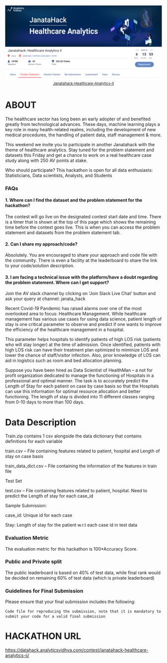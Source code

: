<p align="center">
    <img src="front.png", width="1000">
    <br>
    <sup><a href="https://datahack.analyticsvidhya.com/contest/janatahack-healthcare-analytics-ii/" target="_blank">Janatahack-Healthcare-Analytics-II</a></sup>
</p>


# ABOUT 


The healthcare sector has long been an early adopter of and benefited greatly from technological advances. These days, machine learning plays a key role in many health-related realms, including the development of new medical procedures, the handling of patient data, staff management & more.

This weekend we invite you to participate in another Janatahack with the theme of healthcare analytics. Stay tuned for the problem statement and datasets this Friday and get a chance to work on a real healthcare case study along with 250 AV points at stake.



Who should participate?
This hackathon is open for all data enthusiasts: Statisticians, Data scientists, Analysts, and Students



### FAQs

#### 1. Where can I find the dataset and the problem statement for the hackathon?

The contest will go live on the designated contest start date and time. There is a timer that is shown at the top of this page which shows the remaining time before the contest goes live. This is when you can access the problem statement and datasets from the problem statement tab.

 

#### 2. Can I share my approach/code?

Absolutely. You are encouraged to share your approach and code file with the community. There is even a facility at the leaderboard to share the link to your code/solution description.



#### 3. I am facing a technical issue with the platform/have a doubt regarding the problem statement. Where can I get support?

Join the AV slack channel by clicking on 'Join Slack Live Chat' button and ask your query at channel: janata_hack




Recent Covid-19 Pandemic has raised alarms over one of the most overlooked area to focus: Healthcare Management. While healthcare management has various use cases for using data science, patient length of stay is one critical parameter to observe and predict if one wants to improve the efficiency of the healthcare management in a hospital. 

This parameter helps hospitals to identify patients of high LOS risk (patients who will stay longer) at the time of admission. Once identified, patients with high LOS risk can have their treatment plan optimized to miminize LOS and lower the chance of staff/visitor infection. Also, prior knowledge of LOS can aid in logistics such as room and bed allocation planning.

Suppose you have been hired as Data Scientist of HealthMan – a not for profit organization dedicated to manage the functioning of Hospitals in a professional and optimal manner.
The task is to accurately predict the Length of Stay for each patient on case by case basis so that the Hospitals can use this information for optimal resource allocation and better functioning. The length of stay is divided into 11 different classes ranging from 0-10 days to more than 100 days.

 

# Data Description


Train.zip contains 1 csv alongside the data dictionary that contains definitions for each variable

train.csv – File containing features related to patient, hospital and Length of stay on case basis

train_data_dict.csv – File containing the information of the features in train file



Test Set

test.csv – File containing features related to patient, hospital. Need to predict the Length of stay for each case_id



Sample Submission:

case_id: Unique id for each case

Stay: Length of stay for the patient w.r.t each case id in test data


### Evaluation Metric
The evaluation metric for this hackathon is 100*Accuracy Score.



### Public and Private split
The public leaderboard is based on 40% of test data, while final rank would be decided on remaining 60% of test data (which is private leaderboard)

 

### Guidelines for Final Submission
Please ensure that your final submission includes the following:

  ```Solution file containing the predicted Length of stay every case_id in the test set
  Code file for reproducing the submission, note that it is mandatory to submit your code for a valid final submission
  ```
  
  
  
# HACKATHON URL

 https://datahack.analyticsvidhya.com/contest/janatahack-healthcare-analytics-ii/

